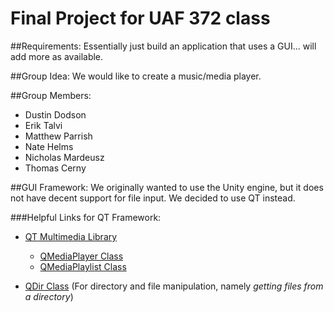 Final Project for UAF 372 class
==================

##Requirements:
Essentially just build an application that uses a GUI... will add more as available.

##Group Idea:
We would like to create a music/media player.

##Group Members:
*	Dustin Dodson
*	Erik Talvi
*	Matthew Parrish
*	Nate Helms
*	Nicholas Mardeusz
*	Thomas Cerny

##GUI Framework:
We originally wanted to use the Unity engine, but it does not have decent support for file input. We decided to use QT instead.

###Helpful Links for QT Framework:
*	[QT Multimedia Library](http://qt-project.org/doc/qt-5/qtmultimedia-index.html)
	-	[QMediaPlayer Class](http://qt-project.org/doc/qt-5/qmediaplayer.html)
	-	[QMediaPlaylist Class](http://qt-project.org/doc/qt-5/qmediaplaylist.html)
	
*	[QDir Class](http://qt-project.org/doc/qt-4.8/qdir.html) (For directory and file manipulation, namely *getting files from a directory*)